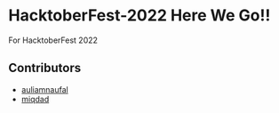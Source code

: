 # HacktoberFest-2022 Here We Go!!
For HacktoberFest 2022

## Contributors
* [auliamnaufal](https://github.com/auliamnaufal)
* [miqdad](https://github.com/miqdad08)
